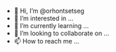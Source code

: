 - 👋 Hi, I’m @orhontsetseg
- 👀 I’m interested in ...
- 🌱 I’m currently learning ...
- 💞️ I’m looking to collaborate on ...
- 📫 How to reach me ...

<!---
orhontsetseg/orhontsetseg is a ✨ special ✨ repository because its `README.md` (this file) appears on your GitHub profile.
You can click the Preview link to take a look at your changes.
--->
